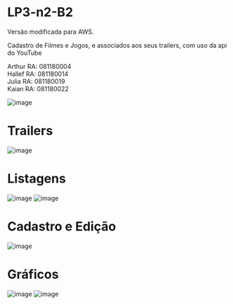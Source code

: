 # LP3-n2-B2

Versão modificada para AWS.

Cadastro de Filmes e Jogos, e associados aos seus trailers, com uso da api do YouTube

Arthur RA: 081180004 </br>
Hallef RA: 081180014 </br>
Julia  RA: 081180019 </br>
Kaian  RA: 081180022 </br>

![image](https://user-images.githubusercontent.com/68759070/120958462-2bab4600-c72e-11eb-9942-d80355e7b387.png)

# Trailers
![image](https://user-images.githubusercontent.com/68759070/120958507-4087d980-c72e-11eb-85d7-bb2824887bd2.png)

# Listagens
![image](https://user-images.githubusercontent.com/68759070/120958544-55646d00-c72e-11eb-9de3-57733577d539.png)
![image](https://user-images.githubusercontent.com/68759070/120958547-585f5d80-c72e-11eb-86f8-6832f9777b70.png)

# Cadastro e Edição
![image](https://user-images.githubusercontent.com/68759070/120958525-48e01480-c72e-11eb-916c-e78b157023c7.png)


# Gráficos
![image](https://user-images.githubusercontent.com/68759070/120958421-18987600-c72e-11eb-83b5-b6104cfa7719.png)
![image](https://user-images.githubusercontent.com/68759070/120958443-20f0b100-c72e-11eb-9109-f49e6494d291.png)
